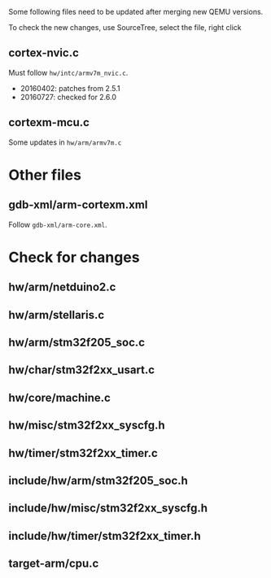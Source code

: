 Some following files need to be updated after merging new QEMU versions.

To check the new changes, use SourceTree, select the file, right click 

## cortex-nvic.c

Must follow `hw/intc/armv7m_nvic.c`.

* 20160402: patches from 2.5.1
* 20160727: checked for 2.6.0

## cortexm-mcu.c

Some updates in `hw/arm/armv7m.c`


# Other files

## gdb-xml/arm-cortexm.xml

Follow `gdb-xml/arm-core.xml`.


# Check for changes

## hw/arm/netduino2.c

## hw/arm/stellaris.c

## hw/arm/stm32f205_soc.c

## hw/char/stm32f2xx_usart.c

## hw/core/machine.c

## hw/misc/stm32f2xx_syscfg.h

## hw/timer/stm32f2xx_timer.c

## include/hw/arm/stm32f205_soc.h

## include/hw/misc/stm32f2xx_syscfg.h

## include/hw/timer/stm32f2xx_timer.h

## target-arm/cpu.c

